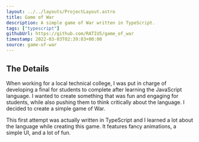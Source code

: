 ```yaml
---
layout: ../../layouts/ProjectLayout.astro
title: Game of War
description: A simple game of War written in TypeScript.
tags: ["typescript"]
githubUrl: https://github.com/RATIU5/game_of_war
timestamp: 2022-03-03T02:39:03+00:00
source: game-of-war
---
```


## The Details

When working for a local technical college, I was put in charge of developing a final for students to complete after learning the JavaScript language. I wanted to create something that was fun and engaging for students, while also pushing them to think critically about the language. I decided to create a simple game of War.

This first attempt was actually written in TypeScript and I learned a lot about the language while creating this game. It features fancy animations, a simple UI, and a lot of fun.
